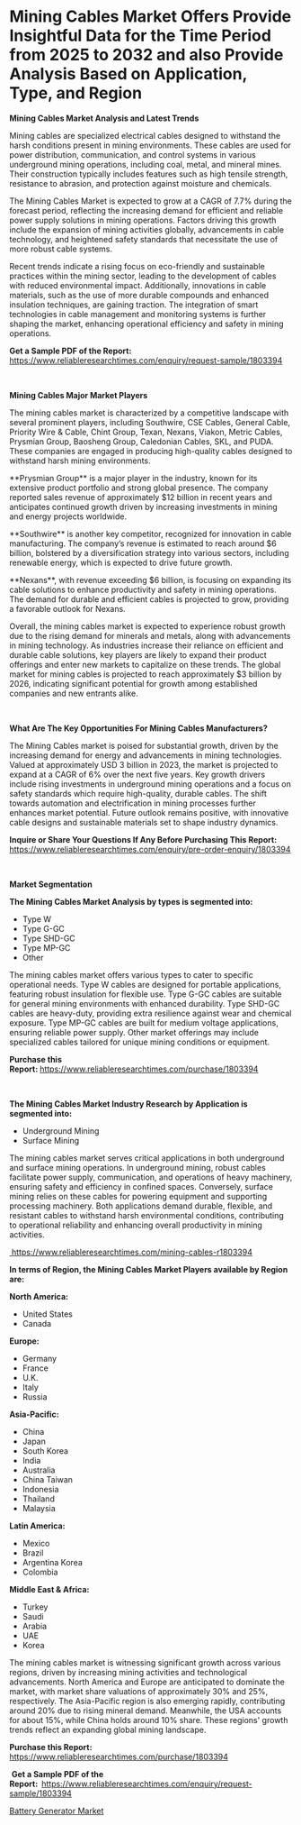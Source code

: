 <p><h1>Mining Cables Market Offers Provide Insightful Data for the Time Period from 2025 to 2032 and also Provide Analysis Based on Application, Type, and Region</h1></p><p><strong>Mining Cables Market Analysis and Latest Trends</strong></p>
<p><p>Mining cables are specialized electrical cables designed to withstand the harsh conditions present in mining environments. These cables are used for power distribution, communication, and control systems in various underground mining operations, including coal, metal, and mineral mines. Their construction typically includes features such as high tensile strength, resistance to abrasion, and protection against moisture and chemicals.</p><p>The Mining Cables Market is expected to grow at a CAGR of 7.7% during the forecast period, reflecting the increasing demand for efficient and reliable power supply solutions in mining operations. Factors driving this growth include the expansion of mining activities globally, advancements in cable technology, and heightened safety standards that necessitate the use of more robust cable systems. </p><p>Recent trends indicate a rising focus on eco-friendly and sustainable practices within the mining sector, leading to the development of cables with reduced environmental impact. Additionally, innovations in cable materials, such as the use of more durable compounds and enhanced insulation techniques, are gaining traction. The integration of smart technologies in cable management and monitoring systems is further shaping the market, enhancing operational efficiency and safety in mining operations.</p></p>
<p><strong>Get a Sample PDF of the Report:&nbsp;</strong> <a href="https://www.reliableresearchtimes.com/enquiry/request-sample/1803394?utm_campaign=2135&utm_medium=2&utm_source=Github&utm_content=ia&utm_term=13022025&utm_id=mining-cables">https://www.reliableresearchtimes.com/enquiry/request-sample/1803394</a></p>
<p>&nbsp;</p>
<p><strong>Mining Cables Major Market Players</strong></p>
<p><p>The mining cables market is characterized by a competitive landscape with several prominent players, including Southwire, CSE Cables, General Cable, Priority Wire & Cable, Chint Group, Texan, Nexans, Viakon, Metric Cables, Prysmian Group, Baosheng Group, Caledonian Cables, SKL, and PUDA. These companies are engaged in producing high-quality cables designed to withstand harsh mining environments.</p><p>**Prysmian Group** is a major player in the industry, known for its extensive product portfolio and strong global presence. The company reported sales revenue of approximately $12 billion in recent years and anticipates continued growth driven by increasing investments in mining and energy projects worldwide.</p><p>**Southwire** is another key competitor, recognized for innovation in cable manufacturing. The company’s revenue is estimated to reach around $6 billion, bolstered by a diversification strategy into various sectors, including renewable energy, which is expected to drive future growth.</p><p>**Nexans**, with revenue exceeding $6 billion, is focusing on expanding its cable solutions to enhance productivity and safety in mining operations. The demand for durable and efficient cables is projected to grow, providing a favorable outlook for Nexans.</p><p>Overall, the mining cables market is expected to experience robust growth due to the rising demand for minerals and metals, along with advancements in mining technology. As industries increase their reliance on efficient and durable cable solutions, key players are likely to expand their product offerings and enter new markets to capitalize on these trends. The global market for mining cables is projected to reach approximately $3 billion by 2026, indicating significant potential for growth among established companies and new entrants alike.</p></p>
<p>&nbsp;</p>
<p><strong>What Are The Key Opportunities For Mining Cables Manufacturers?</strong></p>
<p><p>The Mining Cables market is poised for substantial growth, driven by the increasing demand for energy and advancements in mining technologies. Valued at approximately USD 3 billion in 2023, the market is projected to expand at a CAGR of 6% over the next five years. Key growth drivers include rising investments in underground mining operations and a focus on safety standards which require high-quality, durable cables. The shift towards automation and electrification in mining processes further enhances market potential. Future outlook remains positive, with innovative cable designs and sustainable materials set to shape industry dynamics.</p></p>
<p><strong>Inquire or Share Your Questions If Any Before Purchasing This Report:</strong> <a href="https://www.reliableresearchtimes.com/enquiry/pre-order-enquiry/1803394?utm_campaign=2135&utm_medium=2&utm_source=Github&utm_content=ia&utm_term=13022025&utm_id=mining-cables">https://www.reliableresearchtimes.com/enquiry/pre-order-enquiry/1803394</a></p>
<p>&nbsp;</p>
<p><strong>Market Segmentation</strong></p>
<p><strong>The Mining Cables Market Analysis by types is segmented into:</strong></p>
<p><ul><li>Type W</li><li>Type G-GC</li><li>Type SHD-GC</li><li>Type MP-GC</li><li>Other</li></ul></p>
<p><p>The mining cables market offers various types to cater to specific operational needs. Type W cables are designed for portable applications, featuring robust insulation for flexible use. Type G-GC cables are suitable for general mining environments with enhanced durability. Type SHD-GC cables are heavy-duty, providing extra resilience against wear and chemical exposure. Type MP-GC cables are built for medium voltage applications, ensuring reliable power supply. Other market offerings may include specialized cables tailored for unique mining conditions or equipment.</p></p>
<p><strong>Purchase this Report:&nbsp;</strong><a href="https://www.reliableresearchtimes.com/purchase/1803394?utm_campaign=2135&utm_medium=2&utm_source=Github&utm_content=ia&utm_term=13022025&utm_id=mining-cables">https://www.reliableresearchtimes.com/purchase/1803394</a></p>
<p>&nbsp;</p>
<p><strong>The Mining Cables Market Industry Research by Application is segmented into:</strong></p>
<p><ul><li>Underground Mining</li><li>Surface Mining</li></ul></p>
<p><p>The mining cables market serves critical applications in both underground and surface mining operations. In underground mining, robust cables facilitate power supply, communication, and operations of heavy machinery, ensuring safety and efficiency in confined spaces. Conversely, surface mining relies on these cables for powering equipment and supporting processing machinery. Both applications demand durable, flexible, and resistant cables to withstand harsh environmental conditions, contributing to operational reliability and enhancing overall productivity in mining activities.</p></p>
<p><a href="https://www.reliableresearchtimes.com/mining-cables-r1803394?utm_campaign=2135&utm_medium=2&utm_source=Github&utm_content=ia&utm_term=13022025&utm_id=mining-cables">&nbsp;https://www.reliableresearchtimes.com/mining-cables-r1803394</a></p>
<p><strong>In terms of Region, the Mining Cables Market Players available by Region are:</strong></p>
<p>
    <p> <strong> North America: </strong>
        <ul>
            <li>United States</li>
            <li>Canada</li>
        </ul>
        </p> 
    <p> <strong> Europe: </strong>
        <ul>
            <li>Germany</li>
            <li>France</li>
            <li>U.K.</li>
            <li>Italy</li>
            <li>Russia</li>
        </ul>
        </p> 
    <p> <strong> Asia-Pacific: </strong>
        <ul>
            <li>China</li>
            <li>Japan</li>
            <li>South Korea</li>
            <li>India</li>
            <li>Australia</li>
            <li>China Taiwan</li>
            <li>Indonesia</li>
            <li>Thailand</li>
            <li>Malaysia</li>
        </ul>
        </p> 
    <p> <strong> Latin America: </strong>
        <ul>
            <li>Mexico</li>
            <li>Brazil</li>
            <li>Argentina Korea</li>
            <li>Colombia</li>
        </ul>
        </p> 
    <p> <strong> Middle East & Africa: </strong>
        <ul>
            <li>Turkey</li>
            <li>Saudi</li>
            <li>Arabia</li>
            <li>UAE</li>
            <li>Korea</li>
        </ul>
    </p>
    </p>
<p><p>The mining cables market is witnessing significant growth across various regions, driven by increasing mining activities and technological advancements. North America and Europe are anticipated to dominate the market, with market share valuations of approximately 30% and 25%, respectively. The Asia-Pacific region is also emerging rapidly, contributing around 20% due to rising mineral demand. Meanwhile, the USA accounts for about 15%, while China holds around 10% share. These regions' growth trends reflect an expanding global mining landscape.</p></p>
<p><strong>Purchase this Report: </strong><a href="https://www.reliableresearchtimes.com/purchase/1803394?utm_campaign=2135&utm_medium=2&utm_source=Github&utm_content=ia&utm_term=13022025&utm_id=mining-cables">https://www.reliableresearchtimes.com/purchase/1803394</a></p>
<p>&nbsp;<strong>Get a Sample PDF of the Report:&nbsp;&nbsp;</strong><a href="https://www.reliableresearchtimes.com/enquiry/request-sample/1803394?utm_campaign=2135&utm_medium=2&utm_source=Github&utm_content=ia&utm_term=13022025&utm_id=mining-cables">https://www.reliableresearchtimes.com/enquiry/request-sample/1803394</a></p>
<p><strong></strong></p>
<p><p><a href="https://github.com/AshikRahman991/Market-Research-Report-List-1/blob/main/battery-generator-market.md?utm_campaign=2135&utm_medium=2&utm_source=Github&utm_content=ia&utm_term=13022025&utm_id=mining-cables">Battery Generator Market</a></p></p>